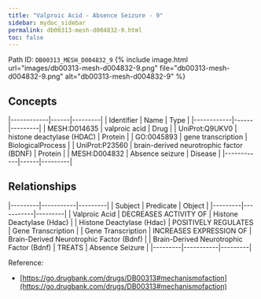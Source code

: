 ```yaml
---
title: "Valproic Acid - Absence Seizure - 9"
sidebar: mydoc_sidebar
permalink: db00313-mesh-d004832-9.html
toc: false 
---
```



Path ID: `DB00313_MESH_D004832_9`
{% include image.html url="images/db00313-mesh-d004832-9.png" file="db00313-mesh-d004832-9.png" alt="db00313-mesh-d004832-9" %}

## Concepts

|------------|------|---------|
| Identifier | Name | Type    |
|------------|------|---------|
| MESH:D014635 | valproic acid | Drug |
| UniProt:Q9UKV0 | histone deactylase (HDAC) | Protein |
| GO:0045893 | gene transcription | BiologicalProcess |
| UniProt:P23560 | brain-derived neurotrophic factor (BDNF) | Protein |
| MESH:D004832 | Absence seizure | Disease |
|------------|------|---------|

## Relationships

|---------|-----------|---------|
| Subject | Predicate | Object  |
|---------|-----------|---------|
| Valproic Acid | DECREASES ACTIVITY OF | Histone Deactylase (Hdac) |
| Histone Deactylase (Hdac) | POSITIVELY REGULATES | Gene Transcription |
| Gene Transcription | INCREASES EXPRESSION OF | Brain-Derived Neurotrophic Factor (Bdnf) |
| Brain-Derived Neurotrophic Factor (Bdnf) | TREATS | Absence Seizure |
|---------|-----------|---------|

Reference: 
  - [https://go.drugbank.com/drugs/DB00313#mechanismofaction](https://go.drugbank.com/drugs/DB00313#mechanismofaction)
